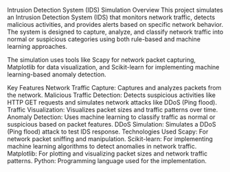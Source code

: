 Intrusion Detection System (IDS) Simulation
Overview
This project simulates an Intrusion Detection System (IDS) that monitors network traffic, detects malicious activities, and provides alerts based on specific network behavior. The system is designed to capture, analyze, and classify network traffic into normal or suspicious categories using both rule-based and machine learning approaches.

The simulation uses tools like Scapy for network packet capturing, Matplotlib for data visualization, and Scikit-learn for implementing machine learning-based anomaly detection.

Key Features
Network Traffic Capture: Captures and analyzes packets from the network.
Malicious Traffic Detection: Detects suspicious activities like HTTP GET requests and simulates network attacks like DDoS (Ping flood).
Traffic Visualization: Visualizes packet sizes and traffic patterns over time.
Anomaly Detection: Uses machine learning to classify traffic as normal or suspicious based on packet features.
DDoS Simulation: Simulates a DDoS (Ping flood) attack to test IDS response.
Technologies Used
Scapy: For network packet sniffing and manipulation.
Scikit-learn: For implementing machine learning algorithms to detect anomalies in network traffic.
Matplotlib: For plotting and visualizing packet sizes and network traffic patterns.
Python: Programming language used for the implementation.

